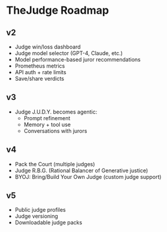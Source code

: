 # TheJudge Roadmap

## v2
- Judge win/loss dashboard
- Judge model selector (GPT-4, Claude, etc.)
- Model performance-based juror recommendations
- Prometheus metrics
- API auth + rate limits
- Save/share verdicts

## v3
- Judge J.U.D.Y. becomes agentic:
  - Prompt refinement
  - Memory + tool use
  - Conversations with jurors

## v4
- Pack the Court (multiple judges)
- Judge R.B.G. (Rational Balancer of Generative justice)
- BYOJ: Bring/Build Your Own Judge (custom judge support)

## v5
- Public judge profiles
- Judge versioning
- Downloadable judge packs
